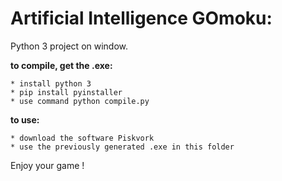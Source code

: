 Artificial Intelligence GOmoku:
==============================

Python 3 project on window.

**to compile, get the .exe:**
    
    * install python 3
    * pip install pyinstaller
    * use command python compile.py

**to use:**
    
    * download the software Piskvork
    * use the previously generated .exe in this folder

Enjoy your game !